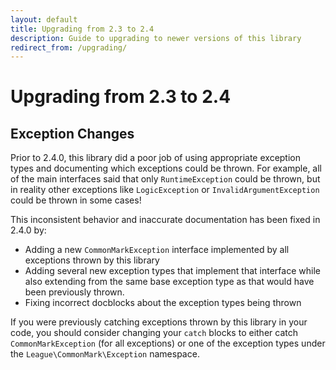 ```yaml
---
layout: default
title: Upgrading from 2.3 to 2.4
description: Guide to upgrading to newer versions of this library
redirect_from: /upgrading/
---
```


# Upgrading from 2.3 to 2.4

## Exception Changes

Prior to 2.4.0, this library did a poor job of using appropriate exception types and documenting which exceptions could
be thrown. For example, all of the main interfaces said that only `RuntimeException` could be thrown, but in reality
other exceptions like `LogicException` or `InvalidArgumentException` could be thrown in some cases!

This inconsistent behavior and inaccurate documentation has been fixed in 2.4.0 by:

 - Adding a new `CommonMarkException` interface implemented by all exceptions thrown by this library
 - Adding several new exception types that implement that interface while also extending from the same base exception
   type as that would have been previously thrown.
 - Fixing incorrect docblocks about the exception types being thrown

If you were previously catching exceptions thrown by this library in your code, you should consider changing your
`catch` blocks to either catch `CommonMarkException` (for all exceptions) or one of the exception types under the
`League\CommonMark\Exception` namespace.


